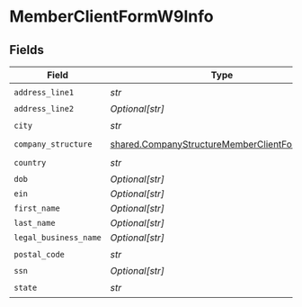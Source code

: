 # MemberClientFormW9Info


## Fields

| Field                                                                                                          | Type                                                                                                           | Required                                                                                                       | Description                                                                                                    |
| -------------------------------------------------------------------------------------------------------------- | -------------------------------------------------------------------------------------------------------------- | -------------------------------------------------------------------------------------------------------------- | -------------------------------------------------------------------------------------------------------------- |
| `address_line1`                                                                                                | *str*                                                                                                          | :heavy_check_mark:                                                                                             | N/A                                                                                                            |
| `address_line2`                                                                                                | *Optional[str]*                                                                                                | :heavy_minus_sign:                                                                                             | N/A                                                                                                            |
| `city`                                                                                                         | *str*                                                                                                          | :heavy_check_mark:                                                                                             | N/A                                                                                                            |
| `company_structure`                                                                                            | [shared.CompanyStructureMemberClientFormW9Info](../../models/shared/companystructurememberclientformw9info.md) | :heavy_check_mark:                                                                                             | N/A                                                                                                            |
| `country`                                                                                                      | *str*                                                                                                          | :heavy_check_mark:                                                                                             | N/A                                                                                                            |
| `dob`                                                                                                          | *Optional[str]*                                                                                                | :heavy_minus_sign:                                                                                             | N/A                                                                                                            |
| `ein`                                                                                                          | *Optional[str]*                                                                                                | :heavy_minus_sign:                                                                                             | N/A                                                                                                            |
| `first_name`                                                                                                   | *Optional[str]*                                                                                                | :heavy_minus_sign:                                                                                             | N/A                                                                                                            |
| `last_name`                                                                                                    | *Optional[str]*                                                                                                | :heavy_minus_sign:                                                                                             | N/A                                                                                                            |
| `legal_business_name`                                                                                          | *Optional[str]*                                                                                                | :heavy_minus_sign:                                                                                             | N/A                                                                                                            |
| `postal_code`                                                                                                  | *str*                                                                                                          | :heavy_check_mark:                                                                                             | N/A                                                                                                            |
| `ssn`                                                                                                          | *Optional[str]*                                                                                                | :heavy_minus_sign:                                                                                             | N/A                                                                                                            |
| `state`                                                                                                        | *str*                                                                                                          | :heavy_check_mark:                                                                                             | N/A                                                                                                            |